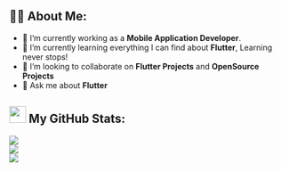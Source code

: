 ## 🙋‍♂️ About Me:
- 🔭 I’m currently working as a **Mobile Application Developer**.
- 🌱 I’m currently learning everything I can find about **Flutter**, Learning never stops!
- 👯 I’m looking to collaborate on **Flutter Projects** and **OpenSource Projects**
- 💬 Ask me about **Flutter**

<!-- <div align="center">
  <img src="https://skillicons.dev/icons?i=flutter,dart" alt="Flutter and Dart" />
  <img src="https://skillicons.dev/icons?i=androidstudio,vscode,figma,postman,git,github" alt="Android Studio, VS Code, Figma, Postman, Git, GitHub" /><br>
</div> -->

## <img src="https://media.giphy.com/media/iY8CRBdQXODJSCERIr/giphy.gif" width="30px"> My GitHub Stats:
![](https://github-readme-stats.vercel.app/api?username=ahmedghaly15&theme=blue-green&hide_border=true&include_all_commits=true&count_private=false)<br/>
![](https://github-readme-streak-stats.herokuapp.com/?user=ahmedghaly15&theme=blue-green&hide_border=true)<br/>
![](https://github-readme-stats.vercel.app/api/top-langs/?username=ahmedghaly15&theme=blue-green&hide_border=true&include_all_commits=true&count_private=false&layout=compact)
